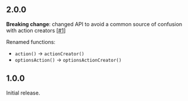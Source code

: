 ## 2.0.0

**Breaking change**: changed API to avoid a common source of confusion with action creators [[#1](https://github.com/insin/redux-action-utils/issues/1)]

Renamed functions:

* `action()` →  `actionCreator()`
* `optionsAction()` → `optionsActionCreator()`

## 1.0.0

Initial release.
